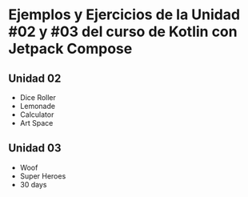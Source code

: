 # Ejemplos y Ejercicios de la Unidad #02 y #03 del curso de Kotlin con Jetpack Compose
## Unidad 02
  - Dice Roller
  - Lemonade
  - Calculator
  - Art Space
## Unidad 03
  - Woof
  - Super Heroes
  - 30 days
